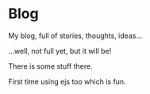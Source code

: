 # Blog

My blog, full of stories, thoughts, ideas...

...well, not full yet, but it will be!

There is some stuff there.

First time using ejs too which is fun.
